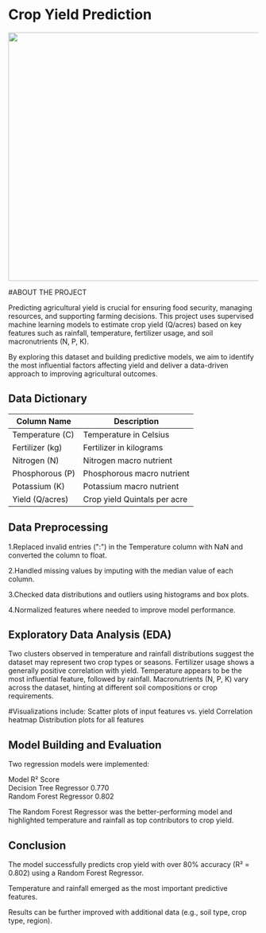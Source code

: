 # Crop Yield Prediction
<img src = "https://img.in-part.com/resize?stripmeta=true&noprofile=true&quality=95&url=https%3A%2F%2Fs3-eu-west-1.amazonaws.com%2Fassets.in-part.com%2Ftechnologies%2Fheader-images%2F2aVv2twTYW9qZGGhPrxw_AdobeStock_241906053.jpeg&width=1200&height=820" width = "700" height = "500">


#ABOUT THE PROJECT

Predicting agricultural yield is crucial for ensuring food security, managing resources, and supporting farming decisions. This project uses supervised machine learning models to estimate crop yield (Q/acres) based on key features such as rainfall, temperature, fertilizer usage, and soil macronutrients (N, P, K).

By exploring this dataset and building predictive models, we aim to identify the most influential factors affecting yield and deliver a data-driven approach to improving agricultural outcomes.

## Data Dictionary

| Column Name     | Description                                  |
|-----------------|----------------------------------------------|
| Temperature (C) | Temperature in Celsius                       |
| Fertilizer (kg) | Fertilizer in kilograms                      |
| Nitrogen (N)    | Nitrogen macro nutrient                      |
| Phosphorous (P) | Phosphorous macro nutrient                   |
| Potassium (K)   | Potassium macro nutrient                     |
| Yield (Q/acres) | Crop yield Quintals per acre                 |

## Data Preprocessing

1.Replaced invalid entries (":") in the Temperature column with NaN and converted the column to float.

2.Handled missing values by imputing with the median value of each column.

3.Checked data distributions and outliers using histograms and box plots.

4.Normalized features where needed to improve model performance.



## Exploratory Data Analysis (EDA)

Two clusters observed in temperature and rainfall distributions suggest the dataset may represent two crop types or seasons.
Fertilizer usage shows a generally positive correlation with yield.
Temperature appears to be the most influential feature, followed by rainfall.
Macronutrients (N, P, K) vary across the dataset, hinting at different soil compositions or crop requirements.

#Visualizations include:
Scatter plots of input features vs. yield
Correlation heatmap
Distribution plots for all features

## Model Building and Evaluation

Two regression models were implemented:

Model	                      R² Score    
Decision Tree Regressor	      0.770       
Random Forest Regressor	      0.802       


The Random Forest Regressor was the better-performing model and highlighted temperature and rainfall as top contributors to crop yield.

## Conclusion

The model successfully predicts crop yield with over 80% accuracy (R² = 0.802) using a Random Forest Regressor.

Temperature and rainfall emerged as the most important predictive features.

Results can be further improved with additional data (e.g., soil type, crop type, region).
